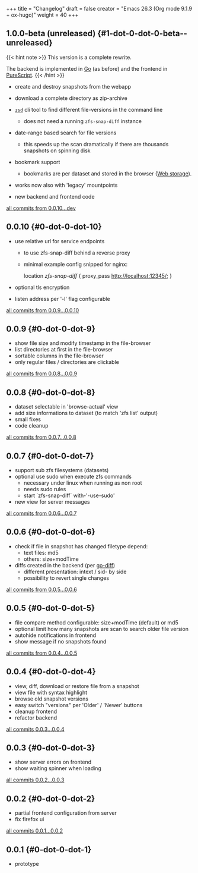 +++
title = "Changelog"
draft = false
creator = "Emacs 26.3 (Org mode 9.1.9 + ox-hugo)"
weight = 40
+++

## 1.0.0-beta (unreleased) {#1-dot-0-dot-0-beta--unreleased}

{{< hint note >}}
This version is a complete rewrite.

The backend is implemented in [Go](https://golang.org) (as before) and the frontend in [PureScript](http://purescript.org).
{{< /hint >}}

-   create and destroy snapshots from the webapp

-   download a complete directory as zip-archive

-   [`zsd`](/docs/guide/#zsd) cli tool to find different file-versions in the command line
    -   does not need a running `zfs-snap-diff` instance

-   date-range based search for file versions
    -   this speeds up the scan dramatically if
        there are thousands snapshots on spinning disk

-   bookmark support
    -   bookmarks are per dataset and stored in the browser ([Web storage](https://en.wikipedia.org/wiki/Web%5Fstorage)).

-   works now also with 'legacy' mountpoints

-   new backend and frontend code

[all commits from 0.0.10...dev](https://github.com/j-keck/zfs-snap-diff/compare/0.0.10...dev)


## 0.0.10 {#0-dot-0-dot-10}

-   use relative url for service endpoints
    -   to use zfs-snap-diff behind a reverse proxy
    -   minimal example config snipped for nginx:

        location _zfs-snap-diff_ {
            proxy\_pass <http://localhost:12345/>;
        }

-   optional tls encryption
-   listen address per '-l' flag configurable

[all commits from 0.0.9...0.0.10](https://github.com/j-keck/zfs-snap-diff/compare/0.0.9...0.0.10)


## 0.0.9 {#0-dot-0-dot-9}

-   show file size and modify timestamp in the file-browser
-   list directories at first in the file-browser
-   sortable columns in the file-browser
-   only regular files / directories are clickable

[all commits from 0.0.8...0.0.9](https://github.com/j-keck/zfs-snap-diff/compare/0.0.8...0.0.9)


## 0.0.8 {#0-dot-0-dot-8}

-   dataset selectable in 'browse-actual' view
-   add size informations to dataset (to match 'zfs list' output)
-   small fixes
-   code cleanup

[all commits from 0.0.7...0.0.8](https://github.com/j-keck/zfs-snap-diff/compare/0.0.7...0.0.8)


## 0.0.7 {#0-dot-0-dot-7}

-   support sub zfs filesystems (datasets)
-   optional use sudo when execute zfs commands
    -   necessary under linux when running as non root
    -   needs sudo rules
    -   start \`zfs-snap-diff\` with-'-use-sudo'
-   new view for server messages

[all commits from 0.0.6...0.0.7](https://github.com/j-keck/zfs-snap-diff/compare/0.0.6...0.0.7)


## 0.0.6 {#0-dot-0-dot-6}

-   check if file in snapshot has changed filetype depend:
    -   text files: md5
    -   others: size+modTime
-   diffs created in the backend (per [go-diff](https://github.com/sergi/go-diff))
    -   different presentation: intext / sid- by side
    -   possibility to revert single changes

[all commits from 0.0.5...0.0.6](https://github.com/j-keck/zfs-snap-diff/compare/0.0.5...0.0.6)


## 0.0.5 {#0-dot-0-dot-5}

-   file compare method configurable: size+modTime (default) or md5
-   optional limit how many snapshots are scan to search older file version
-   autohide notifications in frontend
-   show message if no snapshots found

[all commits from 0.0.4...0.0.5](https://github.com/j-keck/zfs-snap-diff/compare/0.0.4...0.0.5)


## 0.0.4 {#0-dot-0-dot-4}

-   view, diff, download or restore file from a snapshot
-   view file with syntax highlight
-   browse old snapshot versions
-   easy switch "versions" per 'Older' / 'Newer' buttons
-   cleanup frontend
-   refactor backend

[all commits 0.0.3...0.0.4](https://github.com/j-keck/zfs-snap-diff/compare/0.0.3...0.0.4)


## 0.0.3 {#0-dot-0-dot-3}

-   show server errors on frontend
-   show waiting spinner when loading

[all commits 0.0.2...0.0.3](https://github.com/j-keck/zfs-snap-diff/compare/0.0.2...0.0.3)


## 0.0.2 {#0-dot-0-dot-2}

-   partial frontend configuration from server
-   fix firefox ui

[all commits 0.0.1...0.0.2](https://github.com/j-keck/zfs-snap-diff/compare/0.0.1...0.0.2)


## 0.0.1 {#0-dot-0-dot-1}

-   prototype
